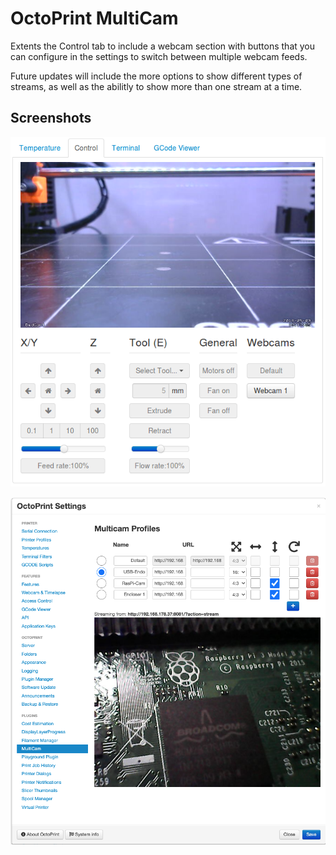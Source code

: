 # OctoPrint MultiCam
Extents the Control tab to include a webcam section with buttons that you can configure in the settings to switch between multiple webcam feeds.

Future updates will include the more options to show different types of streams, as well as the abilitly to show more than one stream at a time.

## Screenshots

![Control Preview](Octoprint_MultiCam_Control.png)

![Setting Preview](Octoprint_MultiCam_Settings.png)
